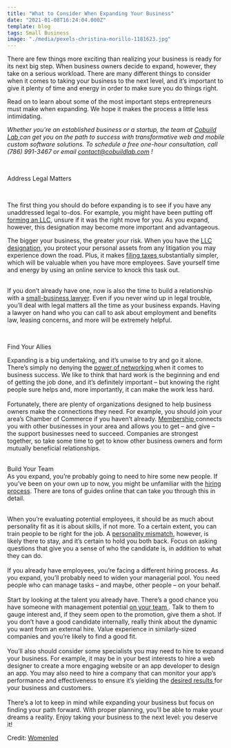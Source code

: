 ```yaml
---
title: "What to Consider When Expanding Your Business"
date: "2021-01-08T16:24:04.000Z"
template: blog
tags: Small Business
image: "./media/pexels-christina-morillo-1181623.jpg"
---
```


There are few things more exciting than realizing your business is ready for its next big step. When business owners decide to expand, however, they take on a serious workload. There are many different things to consider when it comes to taking your business to the next level, and it’s important to give it plenty of time and energy in order to make sure you do things right. 

Read on to learn about some of the most important steps entrepreneurs must make when expanding. We hope it makes the process a little less intimidating. 

*Whether you’re an established business or a startup, the team at <a target="_blank" href="https://cobuildlab.com/">  Cobuild Lab </a> can get you on the path to success with transformative web and mobile custom software solutions. To schedule a free one-hour consultation, call (786) 991-3467 or email <a target="_blank" href="contact@cobuildlab.com">   contact@cobuildlab.com </a>!*

<br/>

<title-2>Address Legal Matters</title-2>

<br/>

The first thing you should do before expanding is to see if you have any unaddressed legal to-dos. For example, you might have been putting off <a target="_blank" href="https://www.howtostartanllc.org/">forming an LLC</a>, unsure if it was the right move for you. As you expand, however, this designation may become more important and advantageous. 

The bigger your business, the greater your risk. When you have the <a target="_blank" href="https://www.zenbusiness.com/llc/">   LLC designation</a>, you protect your personal assets from any litigation you may experience down the road. Plus, it makes <a target="_blank" href="https://www.irs.gov/businesses/small-businesses-self-employed/understanding-employment-taxes">  filing taxes </a> substantially simpler, which will be valuable when you have more employees. Save yourself time and energy by using an online service to knock this task out. 
<BR><BR/>

If you don’t already have one, now is also the time to build a relationship with a <a target="_blank" href="https://www.irs.gov/businesses/small-businesses-self-employed/understanding-employment-taxes">   small-business lawyer</a>. Even if you never wind up in legal trouble, you’ll deal with legal matters all the time as your business expands. Having a lawyer on hand who you can call to ask about employment and benefits law, leasing concerns, and more will be extremely helpful. 

<br/>

<title-2>Find Your Allies</title-2>

Expanding is a big undertaking, and it’s unwise to try and go it alone. There’s simply no denying the <a target="_blank" href="https://business.tutsplus.com/tutorials/professional-networking--cms-26929">  power of networking </a> when it comes to business success. We like to think that hard work is the beginning and end of getting the job done, and it’s definitely important – but knowing the right people sure helps and, more importantly, it can make the work less hard. 
<BR><BR/>
Fortunately, there are plenty of organizations designed to help business owners make the connections they need. For example, you should join your area’s Chamber of Commerce if you haven’t already. <a target="_blank" href="https://www.westjordanchamber.com/member-benefits/">   Membership </a> connects you with other businesses in your area and allows you to get – and give – the support businesses need to succeed. Companies are strongest together, so take some time to get to know other business owners and form mutually beneficial relationships.

<br/>
<title-2>Build Your Team</title-2>
<br/>
As you expand, you’re probably going to need to hire some new people. If you’ve been on your own up to now, you might be unfamiliar with the <a target="_blank" href="https://www.nolo.com/legal-encyclopedia/hiring-first-employee-13-things-29463.html">   hiring process</a>. There are tons of guides online that can take you through this in detail. 
<br/>
<br/>

When you’re evaluating potential employees, it should be as much about personality fit as it is about skills, if not more. To a certain extent, you can train people to be right for the job. A <a target="_blank" href="https://www.glassdoor.com/employers/blog/why-recruiting-for-personality-matters/">  personality mismatch</a>, however, is likely there to stay, and it’s certain to hold you both back. Focus on asking questions that give you a sense of who the candidate is, in addition to what they can do. 
<BR><BR/>
If you already have employees, you’re facing a different hiring process. As you expand, you’ll probably need to widen your managerial pool. You need people who can manage tasks – and maybe, other people – on your behalf. 
<BR><BR/>
Start by looking at the talent you already have. There’s a good chance you have someone with management potential <a target="_blank" href="https://sbshrs.adpinfo.com/blog/internal-vs-external-hires-pros-cons-considerations">   on your team </a>. Talk to them to gauge interest and, if they seem open to the promotion, give them a shot. If you don’t have a good candidate internally, really think about the dynamic you want from an external hire. Value experience in similarly-sized companies and you’re likely to find a good fit. 
<BR><BR/>
You’ll also should consider some specialists you may need to hire to expand your business. For example, it may be in your best interests to hire a web designer to create a more engaging website or an app developer to design an app. You may also need to hire a company that can monitor your app’s performance and effectiveness to ensure it’s yielding the <a target="_blank" href="https://www.aternity.com/faq/what-is-apm/">  desired results </a> for your business and customers. 
<BR><BR/>
There’s a lot to keep in mind while expanding your business but focus on finding your path forward. With proper planning, you’ll be able to make your dreams a reality. Enjoy taking your business to the next level: you deserve it!


Credit: <a target="_blank" href="http://womenled.org/">   Womenled </a>
